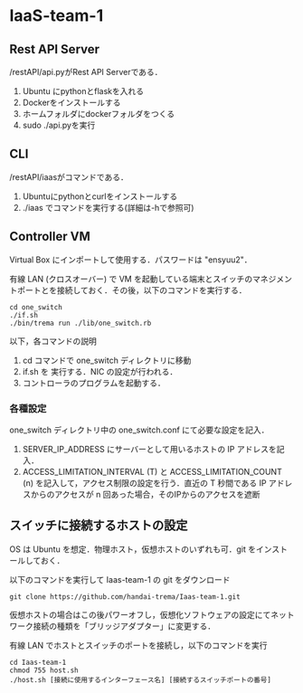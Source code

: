 # IaaS-team-1
## Rest API Server
/restAPI/api.pyがRest API Serverである．

1. Ubuntu にpythonとflaskを入れる
1. Dockerをインストールする
1. ホームフォルダにdockerフォルダをつくる
1. sudo ./api.pyを実行
 
## CLI
/restAPI/iaasがコマンドである．

1. Ubuntuにpythonとcurlをインストールする
1. ./iaas でコマンドを実行する(詳細は-hで参照可)

## Controller VM
Virtual Box にインポートして使用する．パスワードは "ensyuu2"． 

有線 LAN (クロスオーバー) で VM を起動している端末とスイッチのマネジメントポートとを接続しておく．その後，以下のコマンドを実行する．

```
cd one_switch
./if.sh
./bin/trema run ./lib/one_switch.rb
```

以下，各コマンドの説明

1. cd コマンドで one_switch ディレクトリに移動
1. if.sh を 実行する．NIC の設定が行われる．
1. コントローラのプログラムを起動する．

### 各種設定
one_switch ディレクトリ中の one_switch.conf にて必要な設定を記入．

1. SERVER_IP_ADDRESS にサーバーとして用いるホストの IP アドレスを記入．
1. ACCESS_LIMITATION_INTERVAL (T) と ACCESS_LIMITATION_COUNT (n) を記入して，アクセス制限の設定を行う．直近の T 秒間である IP アドレスからのアクセスが n 回あった場合，そのIPからのアクセスを遮断

## スイッチに接続するホストの設定
OS は Ubuntu を想定．物理ホスト，仮想ホストのいずれも可．git をインストールしておく．

以下のコマンドを実行して Iaas-team-1 の git をダウンロード

```
git clone https://github.com/handai-trema/Iaas-team-1.git
```

仮想ホストの場合はこの後パワーオフし，仮想化ソフトウェアの設定にてネットワーク接続の種類を「ブリッジアダプター」に変更する．

有線 LAN でホストとスイッチのポートを接続し，以下のコマンドを実行

```
cd Iaas-team-1
chmod 755 host.sh
./host.sh [接続に使用するインターフェース名] [接続するスイッチポートの番号]
```
